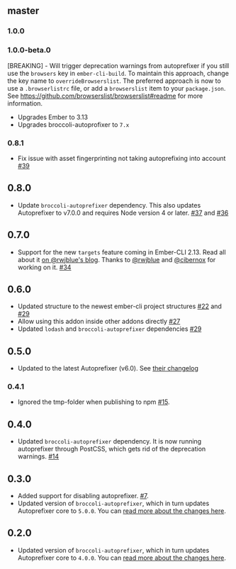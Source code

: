 ## master

### 1.0.0

### 1.0.0-beta.0

[BREAKING] - Will trigger deprecation warnings from autoprefixer if you still use the `browsers` key in `ember-cli-build`.  To maintain this approach, change the key name to `overrideBrowserslist`.  The preferred approach is now to use a `.browserlistrc` file, or add a `browserslist` item to your `package.json`.  See https://github.com/browserslist/browserslist#readme for more information.

+ Upgrades Ember to 3.13
+ Upgrades broccoli-autoprofixer to `7.x`

### 0.8.1
+ Fix issue with asset fingerprinting not taking autoprefixing into account [#39](https://github.com/kimroen/ember-cli-autoprefixer/pull/39)

## 0.8.0
+ Update `broccoli-autoprefixer` dependency. This also updates Autoprefixer to
  v7.0.0 and requires Node version 4 or later. [#37](https://github.com/kimroen/ember-cli-autoprefixer/pull/37) and [#36](https://github.com/kimroen/ember-cli-autoprefixer/pull/36)

## 0.7.0
+ Support for the new `targets` feature coming in Ember-CLI 2.13. Read all about it [on @rwjblue's blog](http://rwjblue.com/2017/04/21/ember-cli-targets/). Thanks to [@rwjblue](https://github.com/rwjblue) and [@cibernox](https://github.com/cibernox) for working on it. [#34](https://github.com/kimroen/ember-cli-autoprefixer/pull/34)

## 0.6.0
+ Updated structure to the newest ember-cli project structures [#22](https://github.com/kimroen/ember-cli-autoprefixer/pull/22) and [#29](https://github.com/kimroen/ember-cli-autoprefixer/pull/29)
+ Allow using this addon inside other addons directly [#27](https://github.com/kimroen/ember-cli-autoprefixer/pull/27)
+ Updated `lodash` and `broccoli-autoprefixer` dependencies [#29](https://github.com/kimroen/ember-cli-autoprefixer/pull/29)

## 0.5.0
+ Updated to the latest Autoprefixer (v6.0). See [their changelog](https://github.com/postcss/autoprefixer/releases/tag/6.0.0)

### 0.4.1
+ Ignored the tmp-folder when publishing to npm
  [#15](https://github.com/kimroen/ember-cli-autoprefixer/pull/16).

## 0.4.0
+ Updated `broccoli-autoprefixer` dependency. It is now running
  autoprefixer through PostCSS, which gets rid of the deprecation
warnings.
[#14](https://github.com/kimroen/ember-cli-autoprefixer/pull/14)

## 0.3.0
+ Added support for disabling autoprefixer. [#7](https://github.com/kimroen/ember-cli-autoprefixer/pull/7).
+ Updated version of `broccoli-autoprefixer`, which in turn updates Autoprefixer
core to `5.0.0`. You can [read more about the changes here](https://github.com/postcss/autoprefixer/releases/tag/5.0.0).

## 0.2.0
+ Updated version of `broccoli-autoprefixer`, which in turn updates Autoprefixer
core to `4.0.0`. You can [read more about the changes here](https://github.com/postcss/autoprefixer/releases/tag/4.0.0).
